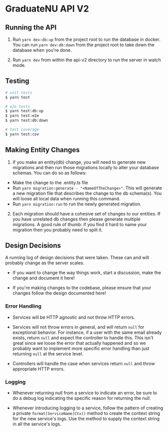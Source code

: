 # GraduateNU API V2

## Running the API

1. Run `yarn dev:db:up` from the project root to run the database in docker. You can run `yarn dev:db:down` from the project root to take down the database when you're done.

2. Run `yarn dev` from within the api-v2 directory to run the server in watch mode.

## Testing

```bash
# unit tests
$ yarn test

# e2e tests
$ yarn test:db:up
$ yarn test:e2e
$ yarn test:db:down

# test coverage
$ yarn test:cov
```

## Making Entity Changes

1. If you make an entity(db) change, you will need to generate new migrations and then run those migrations locally to alter your database schemas. You can do so as follows:

- Make the change to the .entity.ts file
- Run `yarn migration:generate - "<NameOfTheChange>"`. This will generate a new migration file that describes the change to the db schema(s). You will loose all local data when running this command.
- Run `yarn migration:run` to run the newly generated migration.

2. Each migration should have a cohesive set of changes to our entities. If you have unrelated db changes then please generate multiple migrations. A good rule of thumb: if you find it hard to name your migration then you probably need to split it.

## Design Decisions

A running log of design decisions that were taken. These can and will probably change as the server scales.

- If you want to change the way things work, start a discussion, make the change and document it here!

- If you're making changes to the codebase, please ensure that your changes follow the design documented here!

### Error Handling

- Services will be HTTP agnostic and not throw HTTP errors.

- Services will not throw errors in general, and will return `null` for exceptional behavior. For instance, if a user with the same email already exists, return `null` and expect the controller to handle this. This isn't great since we loose the error that actually happened and so we probably want to implement more specific error handling than just returning `null` at the service level.

- Controllers will handle the case when services return `null` and throw appropriate HTTP errors.

### Logging

- Whenever returning null from a service to indicate an error, be sure to do a debug log indicating the specific reason for returning the null.

- Whenever introducing logging to a service, follow the pattern of creating a private `format[ServiceName]Ctx()` method to create the context string for the new service's logs. Use the method to supply the context string in all the service's logs.
